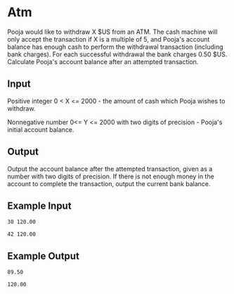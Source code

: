 # Atm

Pooja would like to withdraw X $US from an ATM. The cash machine will only accept the transaction if X is a multiple of 5, and Pooja's account balance has enough cash to perform the withdrawal transaction (including bank charges). For each successful withdrawal the bank charges 0.50 $US. Calculate Pooja's account balance after an attempted transaction.

## Input

Positive integer 0 < X <= 2000 - the amount of cash which Pooja wishes to withdraw.

Nonnegative number 0<= Y <= 2000 with two digits of precision - Pooja's initial account balance.

## Output

Output the account balance after the attempted transaction, given as a number with two digits of precision. If there is not enough money in the account to complete the transaction, output the current bank balance.

## Example Input

```
30 120.00
```

```
42 120.00
```

## Example Output

```
89.50
```

```
120.00
```
